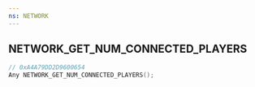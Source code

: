 ```yaml
---
ns: NETWORK
---
```

## NETWORK_GET_NUM_CONNECTED_PLAYERS

```c
// 0xA4A79DD2D9600654
Any NETWORK_GET_NUM_CONNECTED_PLAYERS();
```

